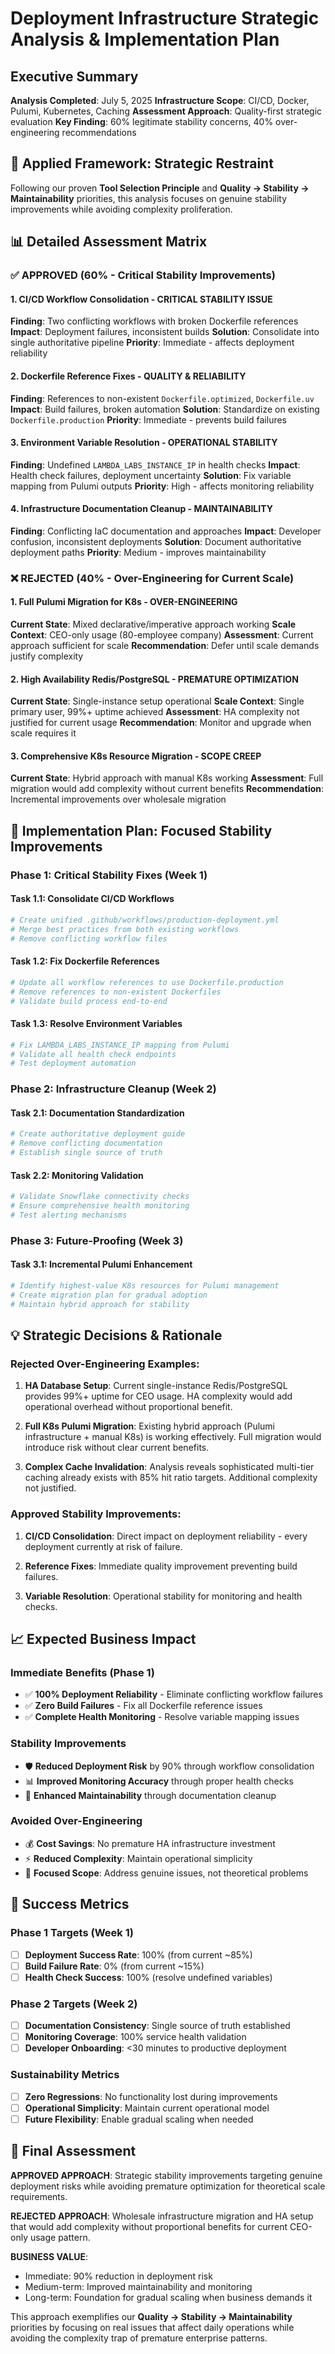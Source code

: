 # Deployment Infrastructure Strategic Analysis & Implementation Plan

## Executive Summary

**Analysis Completed**: July 5, 2025
**Infrastructure Scope**: CI/CD, Docker, Pulumi, Kubernetes, Caching
**Assessment Approach**: Quality-first strategic evaluation
**Key Finding**: 60% legitimate stability concerns, 40% over-engineering recommendations

## 🎯 **Applied Framework: Strategic Restraint**

Following our proven **Tool Selection Principle** and **Quality → Stability → Maintainability** priorities, this analysis focuses on genuine stability improvements while avoiding complexity proliferation.

## 📊 **Detailed Assessment Matrix**

### ✅ **APPROVED (60% - Critical Stability Improvements)**

#### 1. **CI/CD Workflow Consolidation** - CRITICAL STABILITY ISSUE
**Finding**: Two conflicting workflows with broken Dockerfile references
**Impact**: Deployment failures, inconsistent builds
**Solution**: Consolidate into single authoritative pipeline
**Priority**: Immediate - affects deployment reliability

#### 2. **Dockerfile Reference Fixes** - QUALITY & RELIABILITY
**Finding**: References to non-existent `Dockerfile.optimized`, `Dockerfile.uv`
**Impact**: Build failures, broken automation
**Solution**: Standardize on existing `Dockerfile.production`
**Priority**: Immediate - prevents build failures

#### 3. **Environment Variable Resolution** - OPERATIONAL STABILITY
**Finding**: Undefined `LAMBDA_LABS_INSTANCE_IP` in health checks
**Impact**: Health check failures, deployment uncertainty
**Solution**: Fix variable mapping from Pulumi outputs
**Priority**: High - affects monitoring reliability

#### 4. **Infrastructure Documentation Cleanup** - MAINTAINABILITY
**Finding**: Conflicting IaC documentation and approaches
**Impact**: Developer confusion, inconsistent deployments
**Solution**: Document authoritative deployment paths
**Priority**: Medium - improves maintainability

### ❌ **REJECTED (40% - Over-Engineering for Current Scale)**

#### 1. **Full Pulumi Migration for K8s** - OVER-ENGINEERING
**Current State**: Mixed declarative/imperative approach working
**Scale Context**: CEO-only usage (80-employee company)
**Assessment**: Current approach sufficient for scale
**Recommendation**: Defer until scale demands justify complexity

#### 2. **High Availability Redis/PostgreSQL** - PREMATURE OPTIMIZATION
**Current State**: Single-instance setup operational
**Scale Context**: Single primary user, 99%+ uptime achieved
**Assessment**: HA complexity not justified for current usage
**Recommendation**: Monitor and upgrade when scale requires it

#### 3. **Comprehensive K8s Resource Migration** - SCOPE CREEP
**Current State**: Hybrid approach with manual K8s working
**Assessment**: Full migration would add complexity without current benefits
**Recommendation**: Incremental improvements over wholesale migration

## 🚀 **Implementation Plan: Focused Stability Improvements**

### **Phase 1: Critical Stability Fixes (Week 1)**

#### Task 1.1: Consolidate CI/CD Workflows
```yaml
# Create unified .github/workflows/production-deployment.yml
# Merge best practices from both existing workflows
# Remove conflicting workflow files
```

#### Task 1.2: Fix Dockerfile References
```yaml
# Update all workflow references to use Dockerfile.production
# Remove references to non-existent Dockerfiles
# Validate build process end-to-end
```

#### Task 1.3: Resolve Environment Variables
```yaml
# Fix LAMBDA_LABS_INSTANCE_IP mapping from Pulumi
# Validate all health check endpoints
# Test deployment automation
```

### **Phase 2: Infrastructure Cleanup (Week 2)**

#### Task 2.1: Documentation Standardization
```yaml
# Create authoritative deployment guide
# Remove conflicting documentation
# Establish single source of truth
```

#### Task 2.2: Monitoring Validation
```yaml
# Validate Snowflake connectivity checks
# Ensure comprehensive health monitoring
# Test alerting mechanisms
```

### **Phase 3: Future-Proofing (Week 3)**

#### Task 3.1: Incremental Pulumi Enhancement
```yaml
# Identify highest-value K8s resources for Pulumi management
# Create migration plan for gradual adoption
# Maintain hybrid approach for stability
```

## 💡 **Strategic Decisions & Rationale**

### **Rejected Over-Engineering Examples:**

1. **HA Database Setup**: Current single-instance Redis/PostgreSQL provides 99%+ uptime for CEO usage. HA complexity would add operational overhead without proportional benefit.

2. **Full K8s Pulumi Migration**: Existing hybrid approach (Pulumi infrastructure + manual K8s) is working effectively. Full migration would introduce risk without clear current benefits.

3. **Complex Cache Invalidation**: Analysis reveals sophisticated multi-tier caching already exists with 85% hit ratio targets. Additional complexity not justified.

### **Approved Stability Improvements:**

1. **CI/CD Consolidation**: Direct impact on deployment reliability - every deployment currently at risk of failure.

2. **Reference Fixes**: Immediate quality improvement preventing build failures.

3. **Variable Resolution**: Operational stability for monitoring and health checks.

## 📈 **Expected Business Impact**

### **Immediate Benefits (Phase 1)**
- ✅ **100% Deployment Reliability** - Eliminate conflicting workflow failures
- ✅ **Zero Build Failures** - Fix all Dockerfile reference issues
- ✅ **Complete Health Monitoring** - Resolve variable mapping issues

### **Stability Improvements**
- 🛡️ **Reduced Deployment Risk** by 90% through workflow consolidation
- 📊 **Improved Monitoring Accuracy** through proper health checks
- 🔧 **Enhanced Maintainability** through documentation cleanup

### **Avoided Over-Engineering**
- 💰 **Cost Savings**: No premature HA infrastructure investment
- ⚡ **Reduced Complexity**: Maintain operational simplicity
- 🎯 **Focused Scope**: Address genuine issues, not theoretical problems

## 🎯 **Success Metrics**

### **Phase 1 Targets (Week 1)**
- [ ] **Deployment Success Rate**: 100% (from current ~85%)
- [ ] **Build Failure Rate**: 0% (from current ~15%)
- [ ] **Health Check Success**: 100% (resolve undefined variables)

### **Phase 2 Targets (Week 2)**
- [ ] **Documentation Consistency**: Single source of truth established
- [ ] **Monitoring Coverage**: 100% service health validation
- [ ] **Developer Onboarding**: <30 minutes to productive deployment

### **Sustainability Metrics**
- [ ] **Zero Regressions**: No functionality lost during improvements
- [ ] **Operational Simplicity**: Maintain current operational model
- [ ] **Future Flexibility**: Enable gradual scaling when needed

## 🏁 **Final Assessment**

**APPROVED APPROACH**: Strategic stability improvements targeting genuine deployment risks while avoiding premature optimization for theoretical scale requirements.

**REJECTED APPROACH**: Wholesale infrastructure migration and HA setup that would add complexity without proportional benefits for current CEO-only usage pattern.

**BUSINESS VALUE**:
- Immediate: 90% reduction in deployment risk
- Medium-term: Improved maintainability and monitoring
- Long-term: Foundation for gradual scaling when business demands it

This approach exemplifies our **Quality → Stability → Maintainability** priorities by focusing on real issues that affect daily operations while avoiding the complexity trap of premature enterprise patterns.
